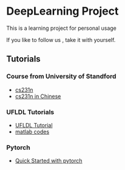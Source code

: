 # DeepLearning Project

This is a learning project for personal usage

If you like to follow us , take it with yourself.
## Tutorials

### Course from University of Standford
- [cs231n](https://cs231n.github.io/)
- [cs231n in Chinese](https://zhuanlan.zhihu.com/p/21930884)
### UFLDL Tutorials
- [UFLDL Tutorial](http://ufldl.stanford.edu/tutorial/)
- [matlab codes](https://github.com/amaas/stanford_dl_ex)

### Pytorch
- [Quick Started with pytorch](https://pytorch.org/tutorials/beginner/basics/buildmodel_tutorial.html)